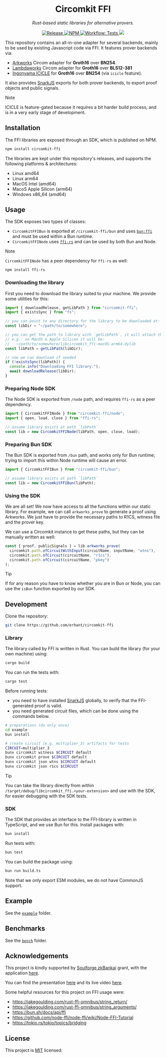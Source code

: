 <p align="center">
  <h1 align="center">
    Circomkit FFI
  </h1>
  <p align="center"><i>Rust-based static libraries for alternative provers.</i></p>
</p>

<p align="center">
  <a href="https://github.com/erhant/circomkit-ffi/releases/latest" target="_blank">
    <img alt="Release" src="https://img.shields.io/github/v/release/erhant/circomkit-ffi?logo=github&label=lib">
  </a>
  <a href="https://www.npmjs.com/package/circomkit-ffi" target="_blank">
      <img alt="NPM" src="https://img.shields.io/npm/v/circomkit-ffi?logo=npm&color=CB3837&label=sdk">
  </a>
  <a href="./.github/workflows/test-lib.yml" target="_blank">
      <img alt="Workflow: Tests" src="https://github.com/erhant/circomkit-ffi/actions/workflows/test-lib.yaml/badge.svg?branch=main">
  </a>
  <a href="https://opensource.org/licenses/MIT" target="_blank">
      <img src="https://img.shields.io/badge/license-MIT-blue.svg">
  </a>
</p>

This repository contains an all-in-one adapter for several backends, mainly to be used by existing Javascript code via FFI. It features prover backends via:

- [Arkworks](https://github.com/arkworks-rs/circom-compat) Circom adapter for **Groth16** over **BN254**.
- [Lambdaworks](https://github.com/lambdaclass/lambdaworks/tree/main/provers/groth16/circom-adapter) Circom adapter for **Groth16** over **BLS12-381**
- [Ingonyama ICICLE](https://github.com/ingonyama-zk/icicle-snark) for **Groth16** over **BN254** (via `icicle` feature).

It also provides [SnarkJS](https://github.com/iden3/snarkjs) exports for both prover backends, to export proof objects and public signals.

> [!NOTE]
>
> ICICLE is feature-gated because it requires a bit harder build process, and is in a very early stage of development.

## Installation

The FFI libraries are exposed through an SDK, which is published on NPM.

```sh
npm install circomkit-ffi
```

The libraries are kept under this repository's releases, and supports the following platforms & architectures:

- Linux amd64
- Linux arm64
- MacOS Intel (amd64)
- MacoS Apple Silicon (arm64)
- Windows x86_64 (amd64)

## Usage

The SDK exposes two types of classes:

- `CircomkitFFIBun` is exported at `/circomkit-ffi/bun` and uses [`bun:ffi`](https://bun.sh/docs/api/ffi) and must be used within a Bun runtime.
- `CircomkitFFINode` uses [`ffi-rs`](https://github.com/zhangyuang/node-ffi-rs/) and can be used by both Bun and Node.

> [!NOTE]
>
> `CircomkitFFINode` has a peer dependency for `ffi-rs` as well:
>
> ```sh
> npm install ffi-rs
> ```

### Downloading the library

First you need to download the library suited to your machine. We provide some utilities for this:

```ts
import { downloadRelease, getLibPath } from "circomkit-ffi";
import { existsSync } from "fs";

// you can point to any directory for the library to be downloaded at:
const libDir = "~/path/to/somewhere";

// you can get the path to library with `getLibPath`, it will attach the machine information to the file,
// e.g.: on MacOS & Apple Silicon it will be:
//   ~/path/to/somewhere/libcircomkit_ffi-macOS-arm64.dylib
const libPath = getLibPath(libDir);

// now we can download if needed
if (!existsSync(libPath)) {
  console.info("Downloading FFI library.");
  await downloadRelease(libDir);
}
```

### Preparing Node SDK

The Node SDK is exported from `/node` path, and requires `ffi-rs` as a peer dependency.

```ts
import { CircomkitFFINode } from "circomkit-ffi/node";
import { open, load, close } from "ffi-rs";

// assume library exists at path `libPath`
const lib = new CircomkitFFINode(libPath, open, close, load);
```

### Preparing Bun SDK

The Bun SDK is exported from `/bun` path, and works only for Bun runtime; trying to import this within Node runtime will cause an error.

```ts
import { CircomkitFFIBun } from "circomkit-ffi/bun";

// assume library exists at path `libPath`
const lib = new CircomkitFFIBun(libPath);
```

### Using the SDK

We are all set! We now have access to all the functions within our static library. For example, we can call `arkworks_prove` to generate a proof using Arkworks. We just have to provide the necessary paths to R1CS, witness file and the prover key.

We can use a Circomkit instance to get these paths, but they can be manually written as well:

```ts
const { proof, publicSignals } = lib.arkworks_prove(
  circomkit.path.ofCircuitWithInput(circuitName, inputName, "wtns"),
  circomkit.path.ofCircuit(circuitName, "r1cs"),
  circomkit.path.ofCircuit(circuitName, "pkey")
);
```

> [!TIP]
>
> If for any reason you have to know whether you are in Bun or Node, you can use the `isBun` function exported by our SDK.

## Development

Clone the repository:

```sh
git clone https://github.com/erhant/circomkit-ffi
```

### Library

The library called by FFI is written in Rust. You can build the library (for your own machine) using:

```sh
cargo build
```

You can run the tests with:

```sh
cargo test
```

Before running tests:

- you need to have installed [SnarkJS](https://github.com/iden3/snarkjs) globally, to verify that the FFI-generated proof is valid.
- you need generated circuit files, which can be done using the commands below.

```sh
# preparations (do only once)
cd example
bun install

# create circuit (e.g. multiplier_3) artifacts for tests
CIRCUIT=multiplier_3
bunx circomkit witness $CIRCUIT default
bunx circomkit prove $CIRCUIT default
bunx circomkit json wtns $CIRCUIT default
bunx circomkit json r1cs $CIRCUIT
```

> [!TIP]
>
> You can take the library directly from within `/target/debug/libcircomkit_ffi.<your-extension>` and use with the SDK, for easier debugging with the SDK tests.

### SDK

The SDK that provides an interface to the FFI-library is written in TypeScript, and we use Bun for this. Install packages with:

```sh
bun install
```

Run tests with:

```sh
bun test
```

You can build the package using:

```sh
bun run build.ts
```

Note that we only export ESM modules, we do not have CommonJS support.

## Example

See the [`example`](./example/) folder.

## Benchmarks

See the [`bench`](./bench/) folder.

## Acknowledgements

This project is kindly supported by [Soulforge zkBankai](https://soulforge.zkbankai.com/) grant, with the application [here](https://github.com/zk-bankai/soulforge/blob/main/applications/circomkit-bunffi.md).

You can find the presentation [here](./example/presentation.pdf) and its live video [here](https://youtu.be/uJjhsrP15L0).

Some helpful resources for this project on FFI usage were:

- <https://jakegoulding.com/rust-ffi-omnibus/string_return/>
- <https://jakegoulding.com/rust-ffi-omnibus/string_arguments/>
- <https://bun.sh/docs/api/ffi>
- <https://github.com/node-ffi/node-ffi/wiki/Node-FFI-Tutorial>
- <https://tokio.rs/tokio/topics/bridging>

## License

This project is [MIT](./LICENSE) licensed.
